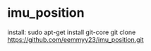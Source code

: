 imu_position
============

install:
sudo apt-get install git-core
git clone https://github.com/eemmyy23/imu_position.git
